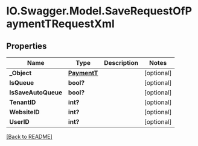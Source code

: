 # IO.Swagger.Model.SaveRequestOfPaymentTRequestXml
## Properties

Name | Type | Description | Notes
------------ | ------------- | ------------- | -------------
**_Object** | [**PaymentT**](PaymentT.md) |  | [optional] 
**IsQueue** | **bool?** |  | [optional] 
**IsSaveAutoQueue** | **bool?** |  | [optional] 
**TenantID** | **int?** |  | [optional] 
**WebsiteID** | **int?** |  | [optional] 
**UserID** | **int?** |  | [optional] 

 [[Back to README]](../README.md)

